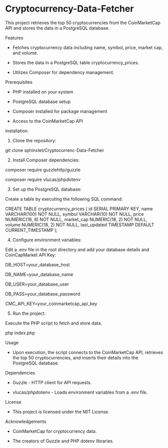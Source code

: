# Cryptocurrency-Data-Fetcher

This project retrieves the top 50 cryptocurrencies from the CoinMarketCap API and stores the data in a PostgreSQL database.

Features

- Fetches cryptocurrency data including name, symbol, price, market cap, and volume.

- Stores the data in a PostgreSQL table cryptocurrency_prices.

- Utilizes Composer for dependency management.

Prerequisites

- PHP installed on your system

- PostgreSQL database setup

- Composer installed for package management

- Access to the CoinMarketCap API

Installation

1. Clone the repository:

git clone sphinxlet/Cryptocurrenc-Data-Fetcher

2. Install Composer dependencies:

composer require guzzlehttp/guzzle

composer require vlucas/phpdotenv

3. Set up the PostgreSQL database:

Create a table by executing the following SQL command:

CREATE TABLE cryptocurrency_prices (
    id SERIAL PRIMARY KEY,
    name VARCHAR(100) NOT NULL,
    symbol VARCHAR(10) NOT NULL,
    price NUMERIC(18, 8) NOT NULL,
    market_cap NUMERIC(18, 2) NOT NULL,
    volume NUMERIC(18, 2) NOT NULL,
    last_updated TIMESTAMP DEFAULT CURRENT_TIMESTAMP
);

4. Configure environment variables:

Edit a .env file in the root directory and add your database details and CoinCapMarket API Key:

DB_HOST=your_database_host

DB_NAME=your_database_name

DB_USER=your_database_user

DB_PASS=your_database_password

CMC_API_KEY=your_coinmarketcap_api_key

5. Run the project:

Execute the PHP script to fetch and store data.

php index.php

Usage

- Upon execution, the script connects to the CoinMarketCap API, retrieves the top 50 cryptocurrencies, and inserts their details into the PostgreSQL database.

Dependencies

- Guzzle - HTTP client for API requests.

- vlucas/phpdotenv - Loads environment variables from a .env file.

License

- This project is licensed under the MIT License.

Acknowledgements

- CoinMarketCap for cryptocurrency data.

- The creators of Guzzle and PHP dotenv libraries.
